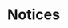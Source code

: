 ---
title: Notices


# rendered in a 3-column grid, confiurable by SCSS
notices:
    headline: Choose your Adventure
    byline:
        text: >
          Cardboard box for homemade spaceship included
        # (values) normal-case | uppercase | normal-case | bold | small | align-left-md
        class: uppercase
    items:
        - title: A tale about a kitten
          text: >
            ... a kitten with an unusual tail. Also, a spacesuit.
          url: '#'
          icon: fa-github-alt
          # (values) color-primary | color-secondary | color-success | color-warning | color-danger
          iconColor: color-primary
        - title: an unlikely Friendship
          text: >
            Do mechanical fish snack on electric shrimp?
          url: '#'
          icon: fa-heart
          iconColor: color-primary
        - title: and Rocketry
          text: >
            To space and beyond in 3 simple steps!
          url: '#'
          icon: fa-rocket
          iconColor: color-primary
---
